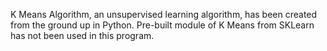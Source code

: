 K Means Algorithm, an unsupervised learning algorithm, has been created from the ground up in Python. Pre-built module of K Means from SKLearn has not been used in this program. 
